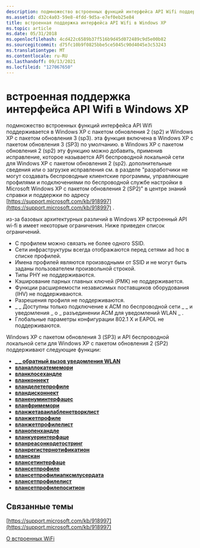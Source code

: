 ```yaml
---
description: подмножество встроенных функций интерфейса API Wifi поддерживается в Windows XP с пакетом обновления 2 (sp2) и Windows XP с пакетом обновления 3 (sp3).
ms.assetid: d32c4a03-59e8-4fdd-9d5a-e7ef0eb25e84
title: встроенная поддержка интерфейса API Wifi в Windows XP
ms.topic: article
ms.date: 05/31/2018
ms.openlocfilehash: 4cd422c6589b37f516b9d45d072489c9d5e00b82
ms.sourcegitcommit: d75fc10b9f0825bbe5ce5045c90d4045e3c53243
ms.translationtype: MT
ms.contentlocale: ru-RU
ms.lasthandoff: 09/13/2021
ms.locfileid: "127067650"
---
```

# <a name="native-wifi-api-support-on-windows-xp"></a>встроенная поддержка интерфейса API Wifi в Windows XP

подмножество встроенных функций интерфейса API Wifi поддерживается в Windows XP с пакетом обновления 2 (sp2) и Windows XP с пакетом обновления 3 (sp3). эта функция включена в Windows XP с пакетом обновления 3 (SP3) по умолчанию. в Windows XP с пакетом обновления 2 (sp2) эту функцию можно добавить, применив исправление, которое называется API беспроводной локальной сети для Windows XP с пакетом обновления 2 (sp2). дополнительные сведения или о загрузке исправления см. в разделе "разработчики не могут создавать беспроводные клиентские программы, управляющие профилями и подключениями по беспроводной службе настройки в Microsoft Windows XP с пакетом обновления 2 (SP2)" в центре знаний справки и поддержки по адресу [https://support.microsoft.com/kb/918997](https://support.microsoft.com/kb/918997) .

из-за базовых архитектурных различий в Windows XP встроенный API wi-fi в имеет некоторые ограничения. Ниже приведен список ограничений.

-   С профилем можно связать не более одного SSID.
-   Сети инфраструктуры всегда отображаются перед сетями ad hoc в списке профилей.
-   Имена профилей являются производными от SSID и не могут быть заданы пользователем произвольной строкой.
-   Типы PHY не поддерживаются.
-   Кэширование парных главных ключей (PMK) не поддерживается.
-   Функции расширяемости независимых поставщиков оборудования (IHV) не поддерживаются.
-   Разрешения профиля не поддерживаются.
-   \_ \_ Доступны только подключение к ACM по беспроводной сети \_ \_ и уведомления \_ о \_ разъединении ACM для уведомлений WLAN \_ .
-   Глобальные параметры конфигурации 802.1 X и EAPOL не поддерживаются.

Windows XP с пакетом обновления 3 (SP3) и API беспроводной локальной сети для Windows XP с пакетом обновления 2 (SP2) поддерживают следующие функции:

-   [**\_ \_ обратный вызов уведомления WLAN**](/windows/win32/api/wlanapi/nc-wlanapi-wlan_notification_callback)
-   [**вланаллокатемемори**](/windows/desktop/api/wlanapi/nf-wlanapi-wlanallocatememory)
-   [**вланклосехандле**](/windows/desktop/api/wlanapi/nf-wlanapi-wlanclosehandle)
-   [**вланконнект**](/windows/desktop/api/wlanapi/nf-wlanapi-wlanconnect)
-   [**вланделетепрофиле**](/windows/desktop/api/wlanapi/nf-wlanapi-wlandeleteprofile)
-   [**вландисконнект**](/windows/desktop/api/wlanapi/nf-wlanapi-wlandisconnect)
-   [**вланенуминтерфацес**](/windows/desktop/api/wlanapi/nf-wlanapi-wlanenuminterfaces)
-   [**вланфримемори**](/windows/desktop/api/wlanapi/nf-wlanapi-wlanfreememory)
-   [**вланжетаваилабленетворклист**](/windows/desktop/api/wlanapi/nf-wlanapi-wlangetavailablenetworklist)
-   [**вланжетпрофиле**](/windows/desktop/api/wlanapi/nf-wlanapi-wlangetprofile)
-   [**вланжетпрофилелист**](/windows/desktop/api/wlanapi/nf-wlanapi-wlangetprofilelist)
-   [**вланопенхандле**](/windows/desktop/api/wlanapi/nf-wlanapi-wlanopenhandle)
-   [**вланкуеринтерфаце**](/windows/desktop/api/Wlanapi/nf-wlanapi-wlanqueryinterface)
-   [**вланреасонкодетостринг**](/windows/desktop/api/wlanapi/nf-wlanapi-wlanreasoncodetostring)
-   [**вланрегистернотификатион**](/windows/desktop/api/wlanapi/nf-wlanapi-wlanregisternotification)
-   [**вланскан**](/windows/desktop/api/wlanapi/nf-wlanapi-wlanscan)
-   [**влансетинтерфаце**](/windows/desktop/api/Wlanapi/nf-wlanapi-wlansetinterface)
-   [**влансетпрофиле**](/windows/desktop/api/wlanapi/nf-wlanapi-wlansetprofile)
-   [**влансетпрофилиапксмлусердата**](/windows/desktop/api/wlanapi/nf-wlanapi-wlansetprofileeapxmluserdata)
-   [**влансетпрофилелист**](/windows/desktop/api/wlanapi/nf-wlanapi-wlansetprofilelist)
-   [**влансетпрофилепоситион**](/windows/desktop/api/wlanapi/nf-wlanapi-wlansetprofileposition)

## <a name="related-topics"></a>Связанные темы

<dl> <dt>

[https://support.microsoft.com/kb/918997](https://support.microsoft.com/kb/918997)
</dt> <dt>

[О встроенных WiFi](about-native-wifi.md)
</dt> </dl>

 

 

